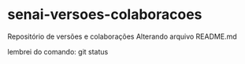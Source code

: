 # senai-versoes-colaboracoes
Repositório de versões e colaborações
Alterando arquivo README.md

lembrei do comando: git status


